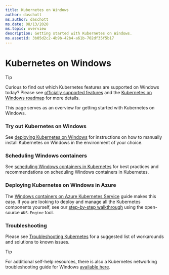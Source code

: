 ```yaml
---
title: Kubernetes on Windows
author: daschott
ms.author: daschott
ms.date: 08/13/2020
ms.topic: overview
description: Getting started with Kubernetes on Windows.
ms.assetid: 3b05d2c2-4b9b-42b4-a61b-702df35f5b17
---
```

# Kubernetes on Windows

> [!TIP]
> Curious to find out which Kubernetes features are supported on Windows today? Please see [officially supported features](https://kubernetes.io/docs/setup/production-environment/windows/intro-windows-in-kubernetes/#supported-functionality-and-limitations) and the [Kubernetes on Windows roadmap](https://github.com/orgs/kubernetes/projects/8) for more details.

This page serves as an overview for getting started with Kubernetes on Windows.

### Try out Kubernetes on Windows

See [deploying Kubernetes on Windows](https://kubernetes.io/docs/tasks/administer-cluster/kubeadm/adding-windows-nodes/) for instructions on how to manually install Kubernetes on Windows in the environment of your choice.

### Scheduling Windows containers

See [scheduling Windows containers in Kubernetes](https://kubernetes.io/docs/setup/production-environment/windows/user-guide-windows-containers/) for best practices and recommendations on scheduling Windows containers in Kubernetes.

### Deploying Kubernetes on Windows in Azure

The [Windows containers on Azure Kubernetes Service](/azure/aks/windows-container-cli) guide makes this easy. If you are looking to deploy and manage all the Kubernetes components yourself, see our [step-by-step walkthrough](https://github.com/Azure/aks-engine/blob/master/docs/topics/windows.md) using the open-source `AKS-Engine` tool.

### Troubleshooting
Please see [Troubleshooting Kubernetes](./common-problems.md) for a suggested list of workarounds and solutions to known issues.
>[!TIP]
> For additional self-help resources, there is also a Kubernetes networking troubleshooting guide for Windows [available here](https://techcommunity.microsoft.com/t5/Networking-Blog/Troubleshooting-Kubernetes-Networking-on-Windows-Part-1/ba-p/508648).

